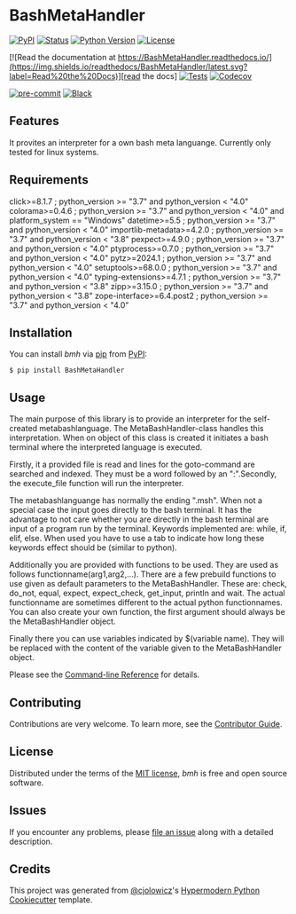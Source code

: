 # BashMetaHandler

[![PyPI](https://img.shields.io/pypi/v/BashMetaHandler.svg)][pypi_]
[![Status](https://img.shields.io/pypi/status/BashMetaHandler.svg)][status]
[![Python Version](https://img.shields.io/pypi/pyversions/BashMetaHandler)][python version]
[![License](https://img.shields.io/pypi/l/BashMetaHandler)][license]

[![Read the documentation at https://BashMetaHandler.readthedocs.io/](https://img.shields.io/readthedocs/BashMetaHandler/latest.svg?label=Read%20the%20Docs)][read the docs]
[![Tests](https://github.com/000AG000/BashMetaHandler/workflows/Tests/badge.svg)][tests]
[![Codecov](https://codecov.io/gh/000AG000/BashMetaHandler/branch/main/graph/badge.svg)][codecov]

[![pre-commit](https://img.shields.io/badge/pre--commit-enabled-brightgreen?logo=pre-commit&logoColor=white)][pre-commit]
[![Black](https://img.shields.io/badge/code%20style-black-000000.svg)][black]

[pypi_]: https://pypi.org/project/BashMetaHandler/
[status]: https://pypi.org/project/BashMetaHandler/
[python version]: https://pypi.org/project/BashMetaHandler
[read the docs]: https://BashMetaHandler.readthedocs.io/
[tests]: https://github.com/000AG000/BashMetaHandler/actions?workflow=Tests
[codecov]: https://app.codecov.io/gh/000AG000/BashMetaHandler
[pre-commit]: https://github.com/pre-commit/pre-commit
[black]: https://github.com/psf/black

## Features

It provites an interpreter for a own bash meta languange. Currently only tested for linux systems.

## Requirements

click>=8.1.7 ; python_version >= "3.7" and python_version < "4.0"
colorama>=0.4.6 ; python_version >= "3.7" and python_version < "4.0" and platform_system == "Windows"
datetime>=5.5 ; python_version >= "3.7" and python_version < "4.0"
importlib-metadata>=4.2.0 ; python_version >= "3.7" and python_version < "3.8"
pexpect>=4.9.0 ; python_version >= "3.7" and python_version < "4.0"
ptyprocess>=0.7.0 ; python_version >= "3.7" and python_version < "4.0"
pytz>=2024.1 ; python_version >= "3.7" and python_version < "4.0"
setuptools>=68.0.0 ; python_version >= "3.7" and python_version < "4.0"
typing-extensions>=4.7.1 ; python_version >= "3.7" and python_version < "3.8"
zipp>=3.15.0 ; python_version >= "3.7" and python_version < "3.8"
zope-interface>=6.4.post2 ; python_version >= "3.7" and python_version < "4.0"

## Installation

You can install _bmh_ via [pip] from [PyPI]:

```console
$ pip install BashMetaHandler
```

## Usage

The main purpose of this library is to provide an interpreter for the self-created metabashlanguage. The MetaBashHandler-class handles this interpretation. When on object of this class is created it initiates a bash terminal where the interpreted language is executed.

Firstly, it a provided file is read and lines for the goto-command are searched and indexed. They must be a word followed by an ":".Secondly, the execute_file function will run the interpreter.

The metabashlanguange has normally the ending ".msh". When not a special case the input goes directly to the bash terminal. It has the advantage to not care whether you are directly in the bash terminal are input of a program run by the terminal. Keywords implemented are: while, if, elif, else. When used you have to use a tab to indicate how long these keywords effect should be (similar to python).

Additionally you are provided with functions to be used. They are used as follows functionname(arg1,arg2,...). There are a few prebuild functions to use given as default parameters to the MetaBashHandler. These are: check, do_not, equal, expect, expect_check, get_input, println and wait. The actual functionname are sometimes different to the actual python functionnames. You can also create your own function, the first argument should always be the MetaBashHandler object.

Finally there you can use variables indicated by $(variable name). They will be replaced with the content of the variable given to the MetaBashHandler object.

Please see the [Command-line Reference] for details.

## Contributing

Contributions are very welcome.
To learn more, see the [Contributor Guide].

## License

Distributed under the terms of the [MIT license][license],
_bmh_ is free and open source software.

## Issues

If you encounter any problems,
please [file an issue] along with a detailed description.

## Credits

This project was generated from [@cjolowicz]'s [Hypermodern Python Cookiecutter] template.

[@cjolowicz]: https://github.com/cjolowicz
[pypi]: https://pypi.org/
[hypermodern python cookiecutter]: https://github.com/cjolowicz/cookiecutter-hypermodern-python
[file an issue]: https://github.com/000AG000/BashMetaHandler/issues
[pip]: https://pip.pypa.io/

<!-- github-only -->

[license]: https://github.com/000AG000/BashMetaHandler/blob/main/LICENSE
[contributor guide]: https://github.com/000AG000/BashMetaHandler/blob/main/CONTRIBUTING.md
[command-line reference]: https://BashMetaHandler.readthedocs.io/en/latest/usage.html
